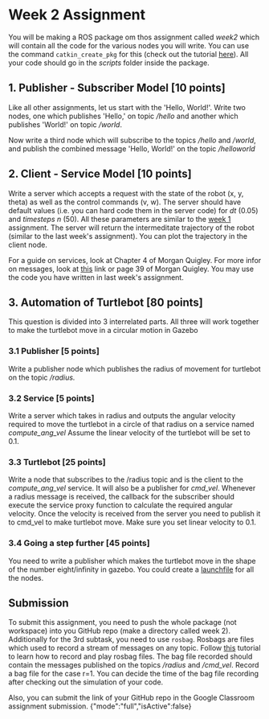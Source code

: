 # Week 2 Assignment

You will be making a ROS package om thos assignment called *week2* which will contain all the code for the various nodes you will write. You can use the command `catkin_create_pkg` for this (check out the tutorial [here](http://http://wiki.ros.org/ROS/Tutorials/CreatingPackage "here")). All your code should go in the *scripts* folder inside the package. 

## 1. Publisher - Subscriber Model [10 points]
Like all other assignments, let us start with the 'Hello, World!'. Write two nodes, one which publishes 'Hello,' on topic */hello* and another which publishes 'World!' on topic */world*. 

Now write a third node which will subscribe to the topics */hello* and */world*, and publish the combined message 'Hello, World!' on the topic */helloworld*

## 2. Client - Service Model [10 points]
Write a server which accepts a request with the state of the robot (x, y, theta) as well as the control commands (v, w). The server should have default values (i.e. you can hard code them in the server code) for *dt* (0.05) and *timesteps n* (50). All these parameters are similar to the [week 1](http://https://github.com/ERC-BPGC/QSTP_Robot-Automation-using-ROS_2021/blob/main/WEEK%201/ASSIGNMENT.md "week 1") assignment. The server will return the intermeditate trajectory of the robot (similar to the last week's assignment). You can plot the trajectory in the client node.

For a guide on services, look at Chapter 4 of Morgan Quigley. For more infor on messages, look at [this](http://http://wiki.ros.org/ROS/Tutorials/CreatingMsgAndSrv "this") link or page 39 of Morgan Quigley. You may use the code you
have written in last week's assignment.

## 3. Automation of Turtlebot [80 points]
This question is divided into 3 interrelated parts. All three will work together to make
the turtlebot move in a circular motion in Gazebo

### 3.1 Publisher [5 points]
Write a publisher node which publishes the radius of movement for turtlebot on the
topic */radius.*
### 3.2 Service [5 points]
Write a server which takes in radius and outputs the angular velocity required to move the turtlebot in a circle of that radius on a service named *compute_ang_vel* Assume the linear velocity of the turtlebot will be set to 0.1.
### 3.3 Turtlebot [25 points]
Write a node that subscribes to the /radius topic and is the client to the *compute_ang_vel* service. It will also be a publisher for *cmd_vel*. Whenever a radius message is received, the callback for the subscriber should execute the service proxy function to calculate the required angular velocity. Once the velocity is received from the server you need to publish it to cmd_vel to make turtlebot move. Make sure you set linear velocity to 0.1.
### 3.4 Going a step further [45 points]
You need to write a publisher which makes the turtlebot move in the shape of the number eight/infinity in gazebo. You could create a [launchfile](https://www.youtube.com/watch?v=pCBwos89fI0) for all the nodes.

## Submission
To submit this assignment, you need to push the whole package (not workspace) into you GitHub repo (make a directory called week 2). Additionally for the 3rd subtask, you need to use `rosbag`. Rosbags are files which used to record a stream of messages on any topic. Follow [this](http://http://wiki.ros.org/rosbag/Tutorials/Recording%20and%20playing%20back%20data "this") tutorial to learn how to record and play rosbag files. The bag file recorded should contain the messages published on the topics */radius* and */cmd_vel*. Record a bag file for the case r=1. You can decide the time of the bag file recording after checking out the simulation of your code.

Also, you can submit the link of your GitHub repo in the Google Classroom assignment submission.
{"mode":"full","isActive":false}
